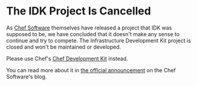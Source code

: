 The IDK Project Is Cancelled
============================

As [Chef Software](http://www.getchef.com/) themselves have released
a project that IDK was supposed to be, we have concluded that it
doesn't make any sense to continue and try to compete. The
Infrastructure Development Kit project is closed and won't be
maintained or developed.

Please use Chef's
[Chef Development Kit](http://www.getchef.com/downloads/chef-dk/)
instead.

You can read more about it in
[the official announcement](http://www.getchef.com/blog/2014/04/15/chef-development-kit/)
on the Chef Software's blog.

